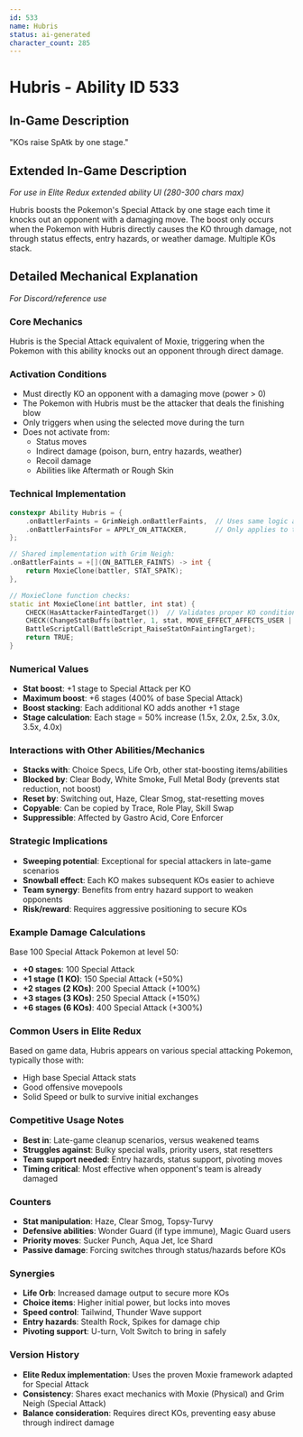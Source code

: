 ```yaml
---
id: 533
name: Hubris
status: ai-generated
character_count: 285
---
```


# Hubris - Ability ID 533

## In-Game Description
"KOs raise SpAtk by one stage."

## Extended In-Game Description
*For use in Elite Redux extended ability UI (280-300 chars max)*

Hubris boosts the Pokemon's Special Attack by one stage each time it knocks out an opponent with a damaging move. The boost only occurs when the Pokemon with Hubris directly causes the KO through damage, not through status effects, entry hazards, or weather damage. Multiple KOs stack.

## Detailed Mechanical Explanation
*For Discord/reference use*

### Core Mechanics
Hubris is the Special Attack equivalent of Moxie, triggering when the Pokemon with this ability knocks out an opponent through direct damage.

### Activation Conditions
- Must directly KO an opponent with a damaging move (power > 0)
- The Pokemon with Hubris must be the attacker that deals the finishing blow
- Only triggers when using the selected move during the turn
- Does not activate from:
  - Status moves
  - Indirect damage (poison, burn, entry hazards, weather)
  - Recoil damage
  - Abilities like Aftermath or Rough Skin

### Technical Implementation
```cpp
constexpr Ability Hubris = {
    .onBattlerFaints = GrimNeigh.onBattlerFaints,  // Uses same logic as Grim Neigh
    .onBattlerFaintsFor = APPLY_ON_ATTACKER,       // Only applies to the attacker
};

// Shared implementation with Grim Neigh:
.onBattlerFaints = +[](ON_BATTLER_FAINTS) -> int { 
    return MoxieClone(battler, STAT_SPATK); 
},

// MoxieClone function checks:
static int MoxieClone(int battler, int stat) {
    CHECK(HasAttackerFaintedTarget())  // Validates proper KO conditions
    CHECK(ChangeStatBuffs(battler, 1, stat, MOVE_EFFECT_AFFECTS_USER | STAT_BUFF_DONT_SET_BUFFERS, NULL))
    BattleScriptCall(BattleScript_RaiseStatOnFaintingTarget);
    return TRUE;
}
```

### Numerical Values
- **Stat boost**: +1 stage to Special Attack per KO
- **Maximum boost**: +6 stages (400% of base Special Attack)
- **Boost stacking**: Each additional KO adds another +1 stage
- **Stage calculation**: Each stage = 50% increase (1.5x, 2.0x, 2.5x, 3.0x, 3.5x, 4.0x)

### Interactions with Other Abilities/Mechanics
- **Stacks with**: Choice Specs, Life Orb, other stat-boosting items/abilities
- **Blocked by**: Clear Body, White Smoke, Full Metal Body (prevents stat reduction, not boost)
- **Reset by**: Switching out, Haze, Clear Smog, stat-resetting moves
- **Copyable**: Can be copied by Trace, Role Play, Skill Swap
- **Suppressible**: Affected by Gastro Acid, Core Enforcer

### Strategic Implications
- **Sweeping potential**: Exceptional for special attackers in late-game scenarios
- **Snowball effect**: Each KO makes subsequent KOs easier to achieve
- **Team synergy**: Benefits from entry hazard support to weaken opponents
- **Risk/reward**: Requires aggressive positioning to secure KOs

### Example Damage Calculations
Base 100 Special Attack Pokemon at level 50:
- **+0 stages**: 100 Special Attack
- **+1 stage (1 KO)**: 150 Special Attack (+50%)
- **+2 stages (2 KOs)**: 200 Special Attack (+100%)
- **+3 stages (3 KOs)**: 250 Special Attack (+150%)
- **+6 stages (6 KOs)**: 400 Special Attack (+300%)

### Common Users in Elite Redux
Based on game data, Hubris appears on various special attacking Pokemon, typically those with:
- High base Special Attack stats
- Good offensive movepools
- Solid Speed or bulk to survive initial exchanges

### Competitive Usage Notes
- **Best in**: Late-game cleanup scenarios, versus weakened teams
- **Struggles against**: Bulky special walls, priority users, stat resetters
- **Team support needed**: Entry hazards, status support, pivoting moves
- **Timing critical**: Most effective when opponent's team is already damaged

### Counters
- **Stat manipulation**: Haze, Clear Smog, Topsy-Turvy
- **Defensive abilities**: Wonder Guard (if type immune), Magic Guard users
- **Priority moves**: Sucker Punch, Aqua Jet, Ice Shard
- **Passive damage**: Forcing switches through status/hazards before KOs

### Synergies
- **Life Orb**: Increased damage output to secure more KOs
- **Choice items**: Higher initial power, but locks into moves
- **Speed control**: Tailwind, Thunder Wave support
- **Entry hazards**: Stealth Rock, Spikes for damage chip
- **Pivoting support**: U-turn, Volt Switch to bring in safely

### Version History
- **Elite Redux implementation**: Uses the proven Moxie framework adapted for Special Attack
- **Consistency**: Shares exact mechanics with Moxie (Physical) and Grim Neigh (Special Attack)
- **Balance consideration**: Requires direct KOs, preventing easy abuse through indirect damage